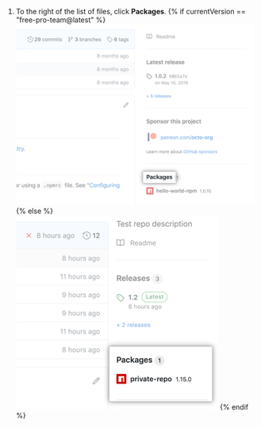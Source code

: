 1. To the right of the list of files, click **Packages**.
  {% if currentVersion == "free-pro-team@latest" %}
  ![Packages link on repo overview page](/assets/images/help/package-registry/packages-link.png)
  {% else %}
  ![Packages link on repo overview page](/assets/images/help/package-registry/packages-from-repo.png)
  {% endif %}
